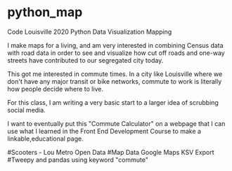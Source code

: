 # python_map
Code Louisville 2020 Python Data Visualization Mapping

I make maps for a living, and am very interested in combining Census data with road data in order to see and visualize how cut off roads and one-way streets have contributed to our segregated city today. 

This got me interested in commute times. In a city like Louisville where we don't have any major transit or bike networks, commute to work is literally how people decide where to live. 

For this class, I am writing a very basic start to a larger idea of scrubbing social media. 

I want to eventually put this "Commute Calculator" on a webpage that I can use what I learned in the Front End Development Course to make a linkable,educational page.


#Scooters - Lou Metro Open Data
#Map Data Google Maps KSV Export
#Tweepy and pandas using keyword "commute"

